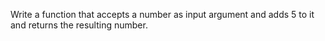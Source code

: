 Write a function that accepts a number as input argument and adds 5 to it and returns the resulting number.
